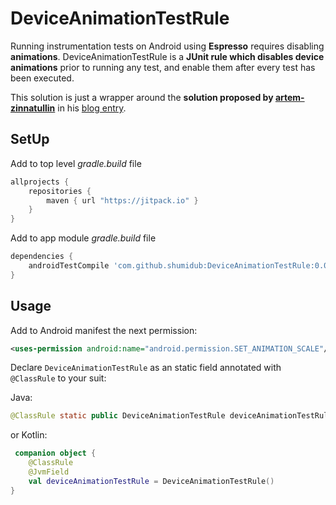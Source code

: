 # DeviceAnimationTestRule

Running instrumentation tests on Android using **Espresso** requires disabling **animations**. DeviceAnimationTestRule is a **JUnit rule which disables device animations** prior to running any test, and enable them after every test has been executed.

This solution is just a wrapper around the **solution proposed by [artem-zinnatullin](https://github.com/artem-zinnatullin)** in his [blog entry](https://artemzin.com/blog/easiest-way-to-give-set_animation_scale-permission-for-your-ui-tests-on-android/). 


## SetUp

Add to top level *gradle.build* file

```gradle
allprojects {
    repositories {
        maven { url "https://jitpack.io" }
    }
}
```

Add to app module *gradle.build* file
```gradle
dependencies {
    androidTestCompile 'com.github.shumidub:DeviceAnimationTestRule:0.0.3'
}
```

## Usage

Add to Android manifest the next permission:

```xml
<uses-permission android:name="android.permission.SET_ANIMATION_SCALE"/>
```


Declare `DeviceAnimationTestRule` as an static field annotated with `@ClassRule` to your suit: 

Java:
```java
@ClassRule static public DeviceAnimationTestRule deviceAnimationTestRule = new DeviceAnimationTestRule();
```
or Kotlin:
```kotlin
 companion object {
    @ClassRule
    @JvmField
    val deviceAnimationTestRule = DeviceAnimationTestRule()
}
```
